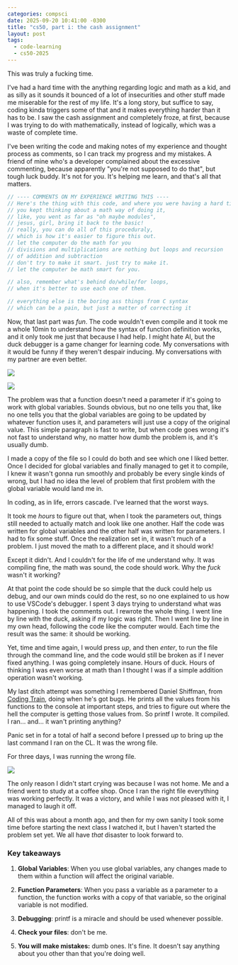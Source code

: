 ```yaml
---
categories: compsci
date: 2025-09-20 10:41:00 -0300
title: "cs50, part i: the cash assignment"
layout: post
tags:
  - code-learning
  - cs50-2025
---
```

This was truly a fucking time.

I've had a hard time with the anything regarding logic and math as a kid, and as silly as it sounds it bounced of a lot of insecurities and other stuff made me miserable for the rest of my life. It's a long story, but suffice to say, coding kinda triggers some of that and it makes everything harder than it has to be. I saw the cash assignment and completely froze, at first, because I was trying to do with mathematically, instead of logically, which was a waste of complete time.

I've been writing the code and making notes of my experience and thought process as comments, so I can track my progress and my mistakes. A friend of mine who's a developer complained about the excessive commenting, because apparently "you're not supposed to do that", but tough luck buddy. It's not for you. It's helping me learn, and that's all that matters.

```c
// ---- COMMENTS ON MY EXPERIENCE WRITING THIS ----
// Here's the thing with this code, and where you were having a hard time:
// you kept thinking about a math way of doing it,
// like, you went as far as "oh maybe modules",
// jesus, girl, bring it back to the basic!
// really, you can do all of this proceduraly,
// which is how it's easier to figure this out.
// let the computer do the math for you
// divisions and multiplications are nothing but loops and recursion
// of addition and subtraction
// don't try to make it smart. just try to make it.
// let the computer be math smart for you.

// also, remember what's behind do/while/for loops,
// when it's better to use each one of them.

// everything else is the boring ass things from C syntax
// which can be a pain, but just a matter of correcting it
```

Now, that last part was *fun*. The code wouldn't even compile and it took me a whole 10min to understand how the syntax of function definition works, and it only took me just that because I had help. I might hate AI, but the duck debugger is a game changer for learning code. My conversations with it would be funny if they weren't despair inducing. My conversations with my partner are even better.

![](https://i.ibb.co/WWPDqTCp/Screenshot-2025-05-27-at-17-30-42.png)

![](https://i.ibb.co/yB7ZR7Z7/Screenshot-2025-05-27-at-17-23-25.png)

The problem was that a function doesn't need a parameter if it's going to work with global variables. Sounds obvious, but no one tells you that, like no one tells you that the global variables are going to be updated by whatever function uses it, and parameters will just use a copy of the original value. This simple paragraph is fast to write, but when code goes wrong it's not fast to understand why, no matter how dumb the problem is, and it's usually dumb.

I made a copy of the file so I could do both and see which one I liked better. Once I decided for global variables and finally managed to get it to compile, I knew it wasn't gonna run smoothly and probably be every single kinds of wrong, but I had no idea the level of problem that first problem with the global variable would land me in.

In coding, as in life, errors cascade. I've learned that the worst ways.

It took me *hours* to figure out that, when I took the parameters out, things still needed to actually match and look like one another. Half the code was written for global variables and the other half was written for parameters. I had to fix some stuff. Once the realization set in, it wasn't much of a problem. I just moved the math to a different place, and it should work!

Except it didn't. And I couldn't for the life of me understand why. It was compiling fine, the math was sound, the code should work. Why the *fuck* wasn't it working?

At that point the code should be so simple that the duck could help us debug, and our own minds could do the rest, so no one explained to us how to use VSCode's debugger. I spent 3 days trying to understand what was happening. I took the comments out. I rewrote the whole thing. I went line by line with the duck, asking if my logic was right. Then I went line by line in my own head, following the code like the computer would. Each time the result was the same: it should be working.

Yet, time and time again, I would press *up*, and then *enter*, to run the file through the command line, and the code would still be broken as if I never fixed anything. I was going completely insane. Hours of duck. Hours of thinking I was even worse at math than I thought I was if a simple addition operation wasn't working. 

My last ditch attempt was something I remembered Daniel Shiffman, from [Coding Train](https://thecodingtrain.com), doing when he's got bugs. He prints all the values from his functions to the console at important steps, and tries to figure out where the hell the computer is getting those values from. So printf I wrote. It compiled. I ran... and... it wan't printing anything?

Panic set in for a total of half a second before I pressed *up* to bring up the last command I ran on the CL. It was the wrong file.

For three days, I was running the wrong file.

![](https://i.ibb.co/NRVKDsL/Screenshot-2025-06-20-at-18-03-16.png)

The only reason I didn't start crying was because I was not home. Me and a friend went to study at a coffee shop. Once I ran the right file everything was working perfectly. It was a victory, and while I was not pleased with it, I managed to laugh it off.

All of this was about a month ago, and then for my own sanity I took some time before starting the next class I watched it, but I haven't started the problem set yet. We all have *that* disaster to look forward to. 

### Key takeaways

1. **Global Variables**: When you use global variables, any changes made to them within a function will affect the original variable.

2. **Function Parameters**: When you pass a variable as a parameter to a function, the function works with a copy of that variable, so the original variable is not modified.

3. **Debugging**: printf is a miracle and should be used whenever possible.

4. **Check your files**: don't be me.

5. **You will make mistakes:** dumb ones. It's fine. It doesn't say anything about you other than that you're doing well.

